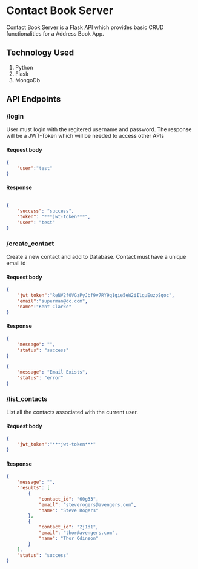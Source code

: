 # Contact Book Server

Contact Book Server is a Flask API which provides basic CRUD functionalities for a Address Book App.

## Technology Used

1. Python
2. Flask
3. MongoDb


## API Endpoints

### /login
User must login with the regitered username and password. The response will be a JWT-Token which will be needed to access other APIs
#### Request body
``` json
{
    "user":"test"
}
```

#### Response

``` json 

```
``` json 
{
    "success": "success",
    "token": "***jwt-token***",
    "user": "test"
}
```

### /create_contact
 Create a new contact and add to Database. Contact must have a unique email id 
#### Request body
``` json
{
    "jwt_token":"ReNV2f0VGzPyJbf9v7RY9q1gie5eW2iIlguEuzpSqoc",
    "email":"superman@dc.com",
    "name":"Kent Clarke"
}
```

#### Response

``` json 
{
    "message": "",
    "status": "success"
}
```
``` json 
{
    "message": "Email Exists",
    "status": "error"
}
```


### /list_contacts
List all the contacts associated with the current user.
#### Request body
``` json
{
    "jwt_token":"***jwt-token***"
}
```
#### Response

``` json 
{
    "message": "",
    "results": [
        {
            "contact_id": "60g33",
            "email": "steverogers@avengers.com",
            "name": "Steve Rogers"
        },
        {
            "contact_id": "2j1d1",
            "email": "thor@avengers.com",
            "name": "Thor Odinson"
        }
    ],
    "status": "success"
}
```




